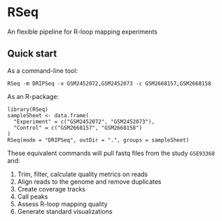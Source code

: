 # RSeq

An flexible pipeline for R-loop mapping experiments

## Quick start

As a command-line tool:
```
RSeq -m DRIPSeq -x GSM2452072,GSM2452073 -c GSM2668157,GSM2668158
```

As an R-package:
```
library(RSeq)
sampleSheet <- data.frame(
  "Experiment" = c("GSM2452072", "GSM2452073"),
  "Control" = c("GSM2668157", "GSM2668158")
)
RSeq(mode = "DRIPSeq", outDir = ".", groups = sampleSheet)
```

These equivalent commands will pull fastq files from the study `GSE93368` and:
1. Trim, filter, calculate quality metrics on reads
2. Align reads to the genome and remove duplicates
3. Create coverage tracks
4. Call peaks
5. Assess R-loop mapping quality
6. Generate standard visualizations



